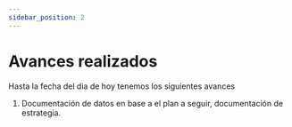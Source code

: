 ```yaml
---
sidebar_position: 2
---
```


# Avances realizados

Hasta la fecha del dia de hoy tenemos los siguientes avances

1. Documentación de datos en base a el plan a seguir, documentación de estrategia.



